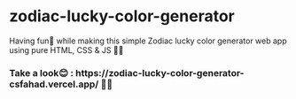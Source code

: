 # zodiac-lucky-color-generator
Having fun🥳 while making this simple Zodiac lucky color generator web app using pure HTML, CSS &amp; JS 🚀🚀
<h3> Take a look😊 : https://zodiac-lucky-color-generator-csfahad.vercel.app/ 🚀🚀 </h3>
